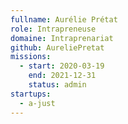 ```yaml
---
fullname: Aurélie Prétat
role: Intrapreneuse
domaine: Intraprenariat
github: AureliePretat
missions:
  - start: 2020-03-19
    end: 2021-12-31
    status: admin
startups:
  - a-just
---
```


